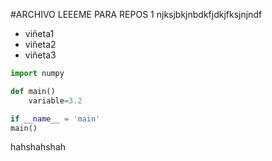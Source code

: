 #ARCHIVO LEEEME PARA REPOS 1 
njksjbkjnbdkfjdkjfksjnjndf

+ viñeta1
+ viñeta2
+ viñeta3

```python
import numpy

def main()
    variable=3.2

if __name__ = 'main'
main()

```

hahshahshah

```python 

```
